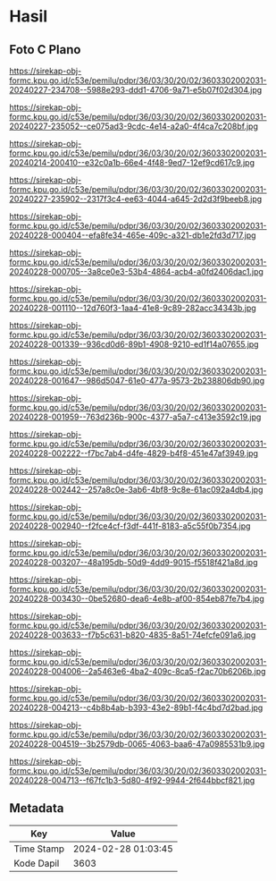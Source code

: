# Hasil

## Foto C Plano

https://sirekap-obj-formc.kpu.go.id/c53e/pemilu/pdpr/36/03/30/20/02/3603302002031-20240227-234708--5988e293-ddd1-4706-9a71-e5b07f02d304.jpg

https://sirekap-obj-formc.kpu.go.id/c53e/pemilu/pdpr/36/03/30/20/02/3603302002031-20240227-235052--ce075ad3-9cdc-4e14-a2a0-4f4ca7c208bf.jpg

https://sirekap-obj-formc.kpu.go.id/c53e/pemilu/pdpr/36/03/30/20/02/3603302002031-20240214-200410--e32c0a1b-66e4-4f48-9ed7-12ef9cd617c9.jpg

https://sirekap-obj-formc.kpu.go.id/c53e/pemilu/pdpr/36/03/30/20/02/3603302002031-20240227-235902--2317f3c4-ee63-4044-a645-2d2d3f9beeb8.jpg

https://sirekap-obj-formc.kpu.go.id/c53e/pemilu/pdpr/36/03/30/20/02/3603302002031-20240228-000404--efa8fe34-465e-409c-a321-db1e2fd3d717.jpg

https://sirekap-obj-formc.kpu.go.id/c53e/pemilu/pdpr/36/03/30/20/02/3603302002031-20240228-000705--3a8ce0e3-53b4-4864-acb4-a0fd2406dac1.jpg

https://sirekap-obj-formc.kpu.go.id/c53e/pemilu/pdpr/36/03/30/20/02/3603302002031-20240228-001110--12d760f3-1aa4-41e8-9c89-282acc34343b.jpg

https://sirekap-obj-formc.kpu.go.id/c53e/pemilu/pdpr/36/03/30/20/02/3603302002031-20240228-001339--936cd0d6-89b1-4908-9210-ed1f14a07655.jpg

https://sirekap-obj-formc.kpu.go.id/c53e/pemilu/pdpr/36/03/30/20/02/3603302002031-20240228-001647--986d5047-61e0-477a-9573-2b238806db90.jpg

https://sirekap-obj-formc.kpu.go.id/c53e/pemilu/pdpr/36/03/30/20/02/3603302002031-20240228-001959--763d236b-900c-4377-a5a7-c413e3592c19.jpg

https://sirekap-obj-formc.kpu.go.id/c53e/pemilu/pdpr/36/03/30/20/02/3603302002031-20240228-002222--f7bc7ab4-d4fe-4829-b4f8-451e47af3949.jpg

https://sirekap-obj-formc.kpu.go.id/c53e/pemilu/pdpr/36/03/30/20/02/3603302002031-20240228-002442--257a8c0e-3ab6-4bf8-9c8e-61ac092a4db4.jpg

https://sirekap-obj-formc.kpu.go.id/c53e/pemilu/pdpr/36/03/30/20/02/3603302002031-20240228-002940--f2fce4cf-f3df-441f-8183-a5c55f0b7354.jpg

https://sirekap-obj-formc.kpu.go.id/c53e/pemilu/pdpr/36/03/30/20/02/3603302002031-20240228-003207--48a195db-50d9-4dd9-9015-f5518f421a8d.jpg

https://sirekap-obj-formc.kpu.go.id/c53e/pemilu/pdpr/36/03/30/20/02/3603302002031-20240228-003430--0be52680-dea6-4e8b-af00-854eb87fe7b4.jpg

https://sirekap-obj-formc.kpu.go.id/c53e/pemilu/pdpr/36/03/30/20/02/3603302002031-20240228-003633--f7b5c631-b820-4835-8a51-74efcfe091a6.jpg

https://sirekap-obj-formc.kpu.go.id/c53e/pemilu/pdpr/36/03/30/20/02/3603302002031-20240228-004006--2a5463e6-4ba2-409c-8ca5-f2ac70b6206b.jpg

https://sirekap-obj-formc.kpu.go.id/c53e/pemilu/pdpr/36/03/30/20/02/3603302002031-20240228-004213--c4b8b4ab-b393-43e2-89b1-f4c4bd7d2bad.jpg

https://sirekap-obj-formc.kpu.go.id/c53e/pemilu/pdpr/36/03/30/20/02/3603302002031-20240228-004519--3b2579db-0065-4063-baa6-47a0985531b9.jpg

https://sirekap-obj-formc.kpu.go.id/c53e/pemilu/pdpr/36/03/30/20/02/3603302002031-20240228-004713--f67fc1b3-5d80-4f92-9944-2f644bbcf821.jpg


## Metadata

| Key        | Value               |
| ---------- | ------------------- |
| Time Stamp | 2024-02-28 01:03:45 |
| Kode Dapil | 3603                |




